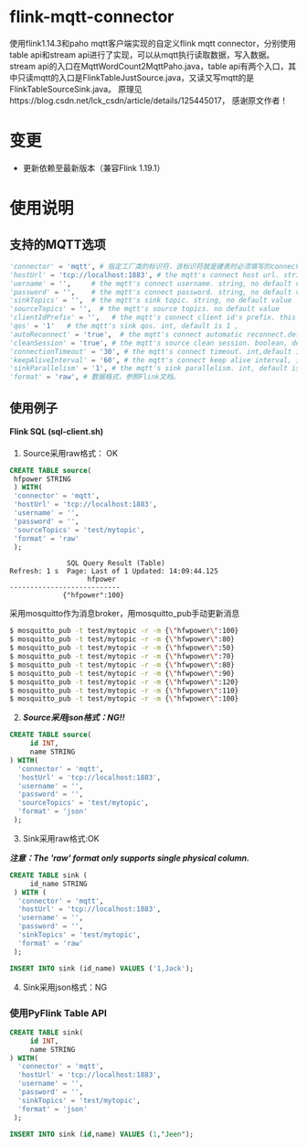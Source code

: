 # flink-mqtt-connector
 使用flink1.14.3和paho mqtt客户端实现的自定义flink mqtt connector，分别使用table api和stream api进行了实现，可以从mqtt执行读取数据，写入数据。
 stream api的入口在MqttWordCount2MqttPaho.java，table api有两个入口，其中只读mqtt的入口是FlinkTableJustSource.java，又读又写mqtt的是FlinkTableSourceSink.java。
 原理见https://blog.csdn.net/lck_csdn/article/details/125445017， 感谢原文作者！

# 变更
- 更新依赖至最新版本（兼容Flink 1.19.1）

# 使用说明
## 支持的MQTT选项
```python
'connector' = 'mqtt', # 指定工厂类的标识符，该标识符就是建表时必须填写的connector参数的值
'hostUrl' = 'tcp://localhost:1883', # the mqtt's connect host url. string, no default value
'uername' = '',     # the mqtt's connect username. string, no default value
'password' = '',    # the mqtt's connect password. string, no default value
'sinkTopics' = '',  # the mqtt's sink topic. string, no default value
'sourceTopics' = '',  # the mqtt's source topics. no default value
'clientIdPrefix' = '',   # the mqtt's connect client id's prefix. this is a logical application name. Pass a string, like “<<your-app-name>>”. string, default is randomUUID
'qos' = '1'   # the mqtt's sink qos. int, default is 1 ,  
'autoReconnect' = 'true',  # the mqtt's connect automatic reconnect.default is true
'cleanSession' = 'true', # the mqtt's source clean session. boolean, default is true
'connectionTimeout' = '30', # the mqtt's connect timeout. int,default is 30
'keepAliveInterval' = '60', # the mqtt's connect keep alive interval, int, default is 60
'sinkParallelism' = '1', # the mqtt's sink parallelism. int, default is 1.
'format' = 'raw', # 数据格式，参照Flink文档。 
```

## 使用例子
#### Flink SQL (sql-client.sh)
1. Source采用raw格式： OK
```SQL
CREATE TABLE source(
 hfpower STRING
 ) WITH(
 'connector' = 'mqtt',
 'hostUrl' = 'tcp://localhost:1883',
 'username' = '',
 'password' = '',
 'sourceTopics' = 'test/mytopic',
 'format' = 'raw'
 );
```
```shell
              SQL Query Result (Table)
Refresh: 1 s  Page: Last of 1 Updated: 14:09:44.125
                   hfpower
---------------------------
             {"hfpower":100}
```

采用mosquitto作为消息broker，用mosquitto_pub手动更新消息
```bash
$ mosquitto_pub -t test/mytopic -r -m {\"hfwpower\":100}
$ mosquitto_pub -t test/mytopic -r -m {\"hfwpower\":80}
$ mosquitto_pub -t test/mytopic -r -m {\"hfwpower\":50}
$ mosquitto_pub -t test/mytopic -r -m {\"hfwpower\":70}
$ mosquitto_pub -t test/mytopic -r -m {\"hfwpower\":80}
$ mosquitto_pub -t test/mytopic -r -m {\"hfwpower\":90}
$ mosquitto_pub -t test/mytopic -r -m {\"hfwpower\":120}
$ mosquitto_pub -t test/mytopic -r -m {\"hfwpower\":110}
$ mosquitto_pub -t test/mytopic -r -m {\"hfwpower\":100}
```

2. __*Source采用json格式：NG!!*__
```SQL
CREATE TABLE source(
     id INT,
     name STRING
) WITH(
  'connector' = 'mqtt',
  'hostUrl' = 'tcp://localhost:1883',
  'username' = '',
  'password' = '',
  'sourceTopics' = 'test/mytopic',
  'format' = 'json'
 );
 ```

3. Sink采用raw格式:OK

__*注意：The 'raw' format only supports single physical column.*__

```SQL
CREATE TABLE sink (
     id_name STRING
 ) WITH (
  'connector' = 'mqtt',
  'hostUrl' = 'tcp://localhost:1883',
  'username' = '',
  'password' = '',
  'sinkTopics' = 'test/mytopic',
  'format' = 'raw'
 );

INSERT INTO sink (id_name) VALUES ('1,Jack');
```

4. Sink采用json格式：NG 


### 使用PyFlink Table API
```SQL
CREATE TABLE sink(
     id INT,
     name STRING
) WITH(
  'connector' = 'mqtt',
  'hostUrl' = 'tcp://localhost:1883',
  'username' = '',
  'password' = '',
  'sinkTopics' = 'test/mytopic',
  'format' = 'json'
 );

INSERT INTO sink (id,name) VALUES (1,"Jeen");
```
